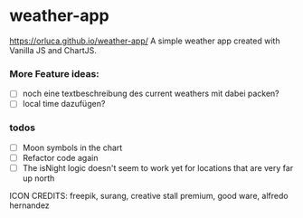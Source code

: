 # weather-app

https://orluca.github.io/weather-app/
A simple weather app created with Vanilla JS and ChartJS.

### More Feature ideas:

- [ ] noch eine textbeschreibung des current weathers mit dabei packen?
- [ ] local time dazufügen?

### todos

- [ ] Moon symbols in the chart
- [ ] Refactor code again
- [ ] The isNight logic doesn't seem to work yet for locations that are very far up north

ICON CREDITS: freepik, surang, creative stall premium, good ware, alfredo hernandez
